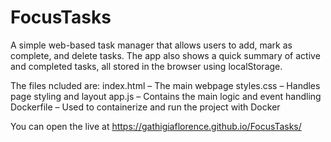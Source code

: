 # FocusTasks
A simple web-based task manager that allows users to add, mark as complete, and delete tasks. The app also shows a quick summary of active and completed tasks, all stored in the browser using localStorage.

The files ncluded are:
index.html – The main webpage
styles.css – Handles page styling and layout
app.js – Contains the main logic and event handling
Dockerfile – Used to containerize and run the project with Docker

You can open the live at https://gathigiaflorence.github.io/FocusTasks/
